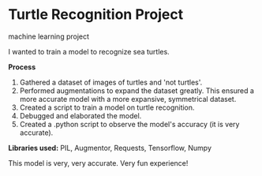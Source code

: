 # Turtle Recognition Project
machine learning project

I wanted to train a model to recognize sea turtles.

**Process**
1. Gathered a dataset of images of turtles and 'not turtles'. 
2. Performed augmentations to expand the dataset greatly. This ensured a more accurate model with a more expansive, symmetrical dataset.
3. Created a script to train a model on turtle recognition.
4. Debugged and elaborated the model.
5. Created a .python script to observe the model's accuracy (it is very accurate).

**Libraries used:**
PIL, Augmentor, Requests, Tensorflow, Numpy

This model is very, very accurate. Very fun experience!
